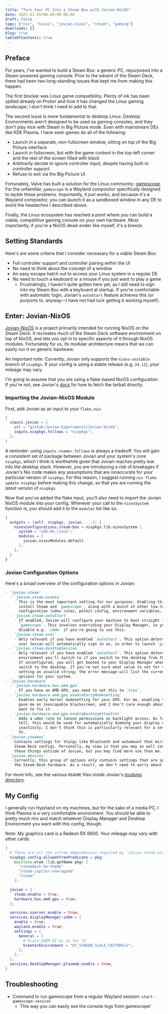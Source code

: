 ```yaml
---
title: "Turn Your PC Into a Steam Box with Jovian-NixOS"
date: 2025-01-25T00:00:00-06:00
draft: false
tags: ["nix", "nixos", "jovian-nixos", "steam", "gaming"]
downloads: []
blog: true
tableOfContents: true
---
```


## Preface

For years, I've wanted to build a Steam Box: a generic PC, repurposed into a Steam-powered gaming console. Prior to the advent of the Steam Deck, there had been two long-standing issues that kept me from making this happen.

The first blocker was Linux game compatibility. Plenty of ink has been spilled already on Proton and how it has changed the Linux gaming landscape; I don't think I need to add to that.

The second issue is more fundamental to desktop Linux: Desktop Environments aren't designed to be used as gaming consoles, and they don't play nice with Steam in Big Picture mode. Even with mainstream DEs like KDE Plasma, I have seen games do all of the following:

- Launch in a separate, non-fullscreen window, sitting on top of the Big Picture interface
- Launch in fullscreen, but with the game content in the top-left corner and the rest of the screen filled with black
- Arbitrarily decide to ignore controller input, despite having built-in controller support
- Refuse to exit via the Big Picture UI

Fortunately, Valve has built a solution for the Linux community: [gamescope](https://github.com/ValveSoftware/gamescope). For the unfamiliar, `gamescope` is a Wayland compositor specifically designed to tackle these problems. Importantly, it _just works_, and because it's a Wayland compositor, you can launch it as a sandboxed window in any DE to avoid the headaches I described above.

Finally, the Linux ecosystem has reached a point where you can build a viable, competitive gaming console on your own hardware. Most importantly, if you're a NixOS dead-ender like myself, it's a breeze.

## Setting Standards

Here's are some criteria that I consider necessary for a viable Steam Box:

- Full controller support and controller pairing within the UI
- No need to think about the concept of a window
- An easy escape hatch out to access your Linux system in a regular DE
- No need to touch a keyboard or a mouse if you just want to play a game
  - Frustratingly, I haven't quite gotten here yet, as I still need to sign into my Steam Box with a keyboard at startup. If you're comfortable with automatic login, Jovian's `autoStart` feature achieves this (or purports to, anyway—I have not had luck getting it working myself).

## Enter: Jovian-NixOS

[Jovian-NixOS](https://github.com/Jovian-Experiments/Jovian-NixOS) is a project primarily intended for running NixOS on the Steam Deck. It recreates much of the Steam Deck software environment on top of NixOS, and lets you opt in to specific aspects of it through NixOS modules. Fortunately for us, its modular architecture means that we can easily run it on generic hardware.

An important note: Currently, Jovian only supports the `nixos-unstable` branch of `nixpkgs`. If your config is using a stable release (e.g. `24.11`), your mileage may vary.

I'm going to assume that you are using a flake-based NixOS configuration. If you're not, see Jovian's [docs](https://github.com/Jovian-Experiments/Jovian-NixOS/blob/development/docs/getting-started.md#configuring-the-software) for how to fetch the tarball directly.

### Importing the Jovian-NixOS Module

First, add Jovian as an input to your `flake.nix`:
```nix
{
  inputs.jovian = {
    url = "github:Jovian-Experiments/Jovian-NixOS";
    inputs.nixpkgs.follows = "nixpkgs";
  };
}
```

A reminder: using `inputs.<name>.follows` is always a tradeoff. You will gain a consistent set of package between Jovian and your system's core `nixpkgs`, which I think is worthwhile given that Jovian reaches pretty low into the desktop stack. However, you are introducing a risk of breakages if Jovian's Nix code makes any assumptions that are innaccurate for your particular version of `nixpkgs`. For this reason, I suggest running `nix flake update nixpkgs` before making this change, so that you are running the latest version of `nixpkgs`.

Now that you've added the flake input, you'll also need to import the Jovian NixOS module into your config. Wherever your call to the `nixosSystem` function is, you should add it to the `modules` list like so:

```nix
{
  outputs = {self, nixpkgs, jovian, ...}: {
    nixosConfigurations.steam-box = nixpkgs.lib.nixosSystem {
      system = "x86-64_linux";
      modules = [
        jovian.nixosModules.default
      ];
    };
  }
}
```

### Jovian Configuration Options

Here's a broad overview of the configuration options in Jovian:

```md
- `jovian.steam`
  - `jovian.steam.enable`
    - This is the most important setting for our purposes. Enabling this will
      install Steam and `gamescope`, along with a bunch of other low-level
      configuration (udev rules, polkit config, environment variables, and so on).
  - `jovian.steam.autoStart`
    - If enabled, Jovian will configure your machine to boot straight into
      `gamescope`. This involves overriding your Display Manager, so you need to
      disable e.g. `sddm` if you're going to use this.
  - `jovian.steam.user`
    - Only relevant if you have enabled `autoStart`. This option determines which
      user Jovian will automatically sign in as, in order to launch `gamescope`.
  - `jovian.steam.desktopSession`
    - Only relevant if you have enabled `autoStart`. This option determines which
      environment you'll switch to if you switch to the desktop from the Steam UI.
      If unconfigured, you will get booted to your Display Manager when you try to
      switch to the desktop. If you're not sure what value to set for this, try
      setting an invalid string; the error message will list the current valid
      options for your system.
- `jovian.hardware`
  - `jovian.hardware.has.amd.gpu`
    - If you have an AMD GPU, you need to set this to `true`.
  - `jovian.hardware.amd.gpu.enableEarlyModesetting`
    - Enables early kernel modesetting for your GPU. For me, enabling this just
      gave me an inescapable blackscreen, and I don't care enough about KMS to
      want to fix it.
  - `jovian.hardware.amd.gpu.enableBacklightControl`
    - Adds a udev rule to loosen permissions on backlight access. As far as I can
      tell, this would be used for automatically dimming your display on
      inactivity. I don't think this is particularly relevant for a setup with a
      TV.
- `jovian.steamos`
  - Contains settings for things like Bluetooth and automount that mirror stock
    Steam Deck configs. Personally, my view is that you may as well configure
    these things outside of Jovian, but you may find more use than me.
- `jovian.devices`
  - Currently, this group of options only contains settings that are specific to
    the Steam Deck hardware. As a result, we don't need to worry about them!
```

For more info, see the various `README` files inside Jovian's [modules directory](https://github.com/Jovian-Experiments/Jovian-NixOS/tree/development/modules).

## My Config

I generally run Hyprland on my machines, but for the sake of a media PC, I think Plasma is a very comfortable environment. You should be able to pretty much mix and match whatever Display Manager and Desktop Environment you want with this config, though.

Note: My graphics card is a Radeon RX 6600. Your mileage may vary with other cards.
```nix
{
  # These are all the unfree dependencies required by `jovian.steam.enable`
  nixpkgs.config.allowUnfreePredicate = pkg:
    builtins.elem (lib.getName pkg) [
      "steamdeck-hw-theme"
      "steam-jupiter-unwrapped"
      "steam"
    ];

  jovian = {
    steam.enable = true;
    hardware.has.amd.gpu = true;
  };

  services.xserver.enable = true;
  services.displayManager.sddm = {
    enable = true;
    wayland.enable = true;
    settings = {
      General = {
        # Scale SDDM UI by 2x for TV
        GreeterEnvironment = "QT_SCREEN_SCALE_FACTORS=2";
      };
    };
  };
  services.desktopManager.plasma6.enable = true;
}
```

## Troubleshooting

- Command to run gamescope from a regular Wayland session: `start-gamescope-session`
  - This way you can easily see the console logs from gamescope!
